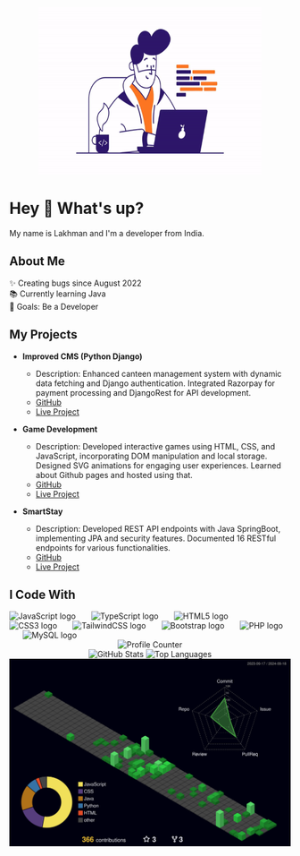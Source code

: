<div align="center">
  <img height="300" width="400" src="main.gif" alt="Developer at Work">
</div>

<h1 align="left">Hey 👋 What's up?</h1>

<p align="left">My name is Lakhman and I'm a developer from India.</p>

<h2 align="left">About Me</h2>

<p align="left">✨ Creating bugs since August 2022<br>📚 Currently learning Java<br>🎯 Goals: Be a Developer</p>

<h2 align="left">My Projects</h2>

- **Improved CMS (Python Django)**
  - Description: Enhanced canteen management system with dynamic data fetching and Django authentication. Integrated Razorpay for payment processing and DjangoRest for API development.
  - [GitHub](https://github.com/lakhman108/hw_1)
  - [Live Project](https://canteen-sek5.onrender.com)

- **Game Development**
  - Description: Developed interactive games using HTML, CSS, and JavaScript, incorporating DOM manipulation and local storage. Designed SVG animations for engaging user experiences. Learned about Github pages and hosted using that.
  - [GitHub](https://github.com/development.git)
  - [Live Project](https://lakhman108.github.io/development/)

- **SmartStay**
  - Description: Developed REST API endpoints with Java SpringBoot, implementing JPA and security features. Documented 16 RESTful endpoints for various functionalities.
  - [GitHub](https://github.com/lakhman108/smartstay.git)
  - [Live Project](https://smartstay.onrender.com)



<h2 align="left">I Code With</h2>

<div align="left">
  <img src="https://cdn.jsdelivr.net/gh/devicons/devicon/icons/javascript/javascript-original.svg" height="40" alt="JavaScript logo" />
  <img width="20" />
  <img src="https://cdn.jsdelivr.net/gh/devicons/devicon/icons/typescript/typescript-original.svg" height="40" alt="TypeScript logo" />
  <img width="20" />
  <img src="https://cdn.jsdelivr.net/gh/devicons/devicon/icons/html5/html5-original.svg" height="40" alt="HTML5 logo" />
  <img width="20" />
  <img src="https://cdn.jsdelivr.net/gh/devicons/devicon/icons/css3/css3-original.svg" height="40" alt="CSS3 logo" />
  <img width="20" />
  <img src="https://cdn.jsdelivr.net/gh/devicons/devicon/icons/tailwindcss/tailwindcss-original-wordmark.svg" height="40" alt="TailwindCSS logo" />
  <img width="20" />
  <img src="https://cdn.jsdelivr.net/gh/devicons/devicon/icons/bootstrap/bootstrap-original.svg" height="40" alt="Bootstrap logo" />
  <img width="20" />
  <img src="https://cdn.jsdelivr.net/gh/devicons/devicon/icons/php/php-original.svg" height="40" alt="PHP logo" />
  <img width="20" />
  <img src="https://cdn.jsdelivr.net/gh/devicons/devicon/icons/mysql/mysql-original.svg" height="40" alt="MySQL logo" />
</div>





<div align="center">
  <img src="https://profile-counter.glitch.me/lakhman108/count.svg?" alt="Profile Counter" />
</div>

<div align="center">
  <img src="https://github-readme-stats.vercel.app/api?username=lakhman108&hide_title=false&hide_rank=false&show_icons=true&include_all_commits=true&count_private=true&disable_animations=false&theme=dracula&locale=en&hide_border=false&order=1" height="150" alt="GitHub Stats" />
  <img src="https://github-readme-stats.vercel.app/api/top-langs?username=lakhman108&locale=en&hide_title=false&layout=compact&card_width=320&langs_count=5&theme=dracula&hide_border=false&order=2" height="150" alt="Top Languages" />
</div>
 <div align="center">
<img src="./profile-3d-contrib/profile-night-green.svg" width="650" alt="Netlify" title="Netlify" />
</div>
